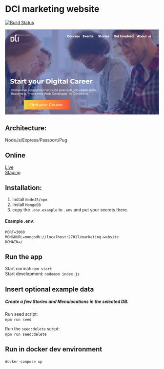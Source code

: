 # DCI marketing website

[![Build Status](https://travis-ci.org/DigitalCareerInstitute/marketing-website.svg?branch=master)](https://travis-ci.org/DigitalCareerInstitute/marketing-website)

![Screenshot](screenshot.jpg)

## Architecture:

NodeJs/Express/Passport/Pug

## Online

[Live](https://digitalcareerinstitute.org)  
[Staging](https://dci.tmy.io/)

## Installation:

1. Install `NodeJS/npm`
1. Install `MongoDB`
1. copy the `.env.example` to `.env` and put your secrets there.

#### Example .env:

```
PORT=3000
MONGOURL=mongodb://localhost:27017/marketing-website
DOMAIN=/
```

## Run the app

Start normal: `npm start`  
Start development: `nodemon index.js`

## Insert optional example data

##### Create a few Stories and Menulocations in the selected DB.

Run seed script:  
`npm run seed`

Run the `seed:delete` script:  
`npm run seed:delete`


## Run in docker dev environment
`docker-compose up`